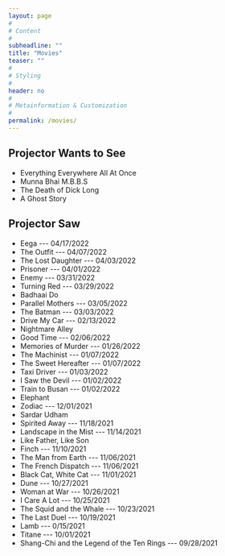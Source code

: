 ```yaml
---
layout: page
#
# Content
#
subheadline: ""
title: "Movies"
teaser: ""
#
# Styling
#
header: no
#
# Metainformation & Customization
#
permalink: /movies/
---
```


## Projector Wants to See
- Everything Everywhere All At Once
- Munna Bhai M.B.B.S
- The Death of Dick Long
- A Ghost Story

## Projector Saw
- Eega --- 04/17/2022
- The Outfit --- 04/07/2022
- The Lost Daughter --- 04/03/2022
- Prisoner --- 04/01/2022
- Enemy --- 03/31/2022
- Turning Red --- 03/29/2022
- Badhaai Do
- Parallel Mothers --- 03/05/2022
- The Batman --- 03/03/2022
- Drive My Car --- 02/13/2022
- Nightmare Alley
- Good Time --- 02/06/2022
- Memories of Murder --- 01/26/2022
- The Machinist --- 01/07/2022
- The Sweet Hereafter --- 01/07/2022
- Taxi Driver --- 01/03/2022
- I Saw the Devil --- 01/02/2022
- Train to Busan --- 01/02/2022
- Elephant
- Zodiac --- 12/01/2021
- Sardar Udham
- Spirited Away --- 11/18/2021
- Landscape in the Mist --- 11/14/2021
- Like Father, Like Son
- Finch --- 11/10/2021
- The Man from Earth --- 11/06/2021
- The French Dispatch --- 11/06/2021
- Black Cat, White Cat --- 11/01/2021
- Dune --- 10/27/2021
- Woman at War --- 10/26/2021
- I Care A Lot --- 10/25/2021
- The Squid and the Whale --- 10/23/2021
- The Last Duel --- 10/19/2021
- Lamb --- 0/15/2021
- Titane --- 10/01/2021
- Shang-Chi and the Legend of the Ten Rings --- 09/28/2021
